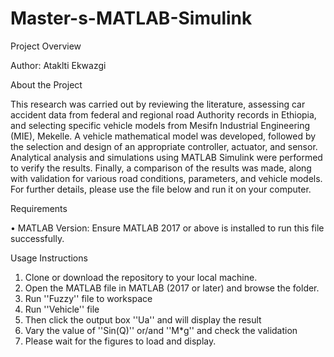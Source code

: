 # Master-s-MATLAB-Simulink

Project Overview

Author: Ataklti Ekwazgi

About the Project

This research was carried out by reviewing the literature, assessing car accident data from federal and regional road Authority records in Ethiopia, and selecting specific vehicle models from Mesifn Industrial Engineering (MIE), Mekelle. A vehicle mathematical model was developed, followed by the selection and design of an appropriate controller, actuator, and sensor. Analytical analysis and simulations using MATLAB Simulink were performed to verify the results. Finally, a comparison of the results was made, along with validation for various road conditions, parameters, and vehicle models. For further details, please use the file below and run it on your computer.
 
  Requirements
  
•	MATLAB Version: Ensure MATLAB 2017 or above is installed to run this file successfully.

Usage Instructions
1.	Clone or download the repository to your local machine.
2.	Open the MATLAB file in MATLAB (2017 or later) and browse the folder.
3.	Run ''Fuzzy'' file to workspace
4.	Run ''Vehicle'' file
5.	Then click the output box ''Ua'' and will display the result
6.	Vary the value of ''Sin(Q)'' or/and ''M*g'' and check the validation
7.	Please wait for the figures to load and display. 
